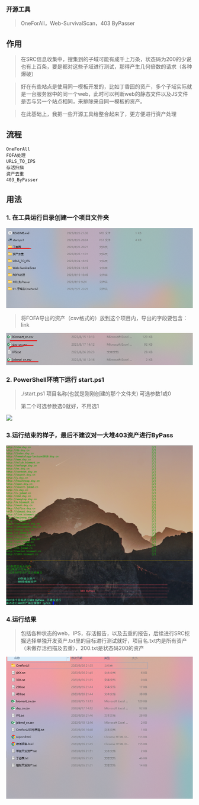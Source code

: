 ### 开源工具

> OneForAll，Web-SurvivalScan，403 ByPasser

## 作用

> 在SRC信息收集中，搜集到的子域可能有成千上万条，状态码为200的少说也有上百条，要是都对这些子域进行测试，那得产生几何倍数的请求（各种爆破）

> 好在有些站点是使用同一模板开发的，比如丁香园的资产，多个子域实际就是一台服务器中的同一个web，此时可以判断web的静态文件以及JS文件是否与另一个站点相同，来排除来自同一模板的资产。

> 在此基础上，我把一些开源工具给整合起来了，更方便进行资产处理

## 流程

```
OneForAll
FOFA处理
URLS_TO_IPS
存活扫描
资产去重
403_ByPasser
```

## 用法

### 1. 在工具运行目录创建一个项目文件夹

![image-20230826214018078](img\image-20230826214018078.png)

> 将FOFA导出的资产（csv格式的）放到这个项目内，导出的字段要包含：link

![image-20230826214211393](img\image-20230826214211393.png)

### 2. PowerShell环境下运行 start.ps1

> ./start.ps1 项目名称(也就是刚刚创建的那个文件夹) 可选参数1或0
>
> 第二个可选参数选0就好，不用选1 

![](C:\Users\run\Downloads\QQ录屏20230826214941.gif)

### 3.运行结束的样子，最后不建议对一大堆403资产进行ByPass

![image-20230826215225068](img\image-20230826215225068.png)

### 4.运行结果

> 包括各种状态的web，IPS，存活报告，以及去重的报告，后续进行SRC挖掘选择单独开发资产.txt里的目标进行测试就好，项目名.txt内是所有资产（未做存活扫描及去重），200.txt是状态码200的资产

![image-20230826215547561](img\image-20230826215547561.png)